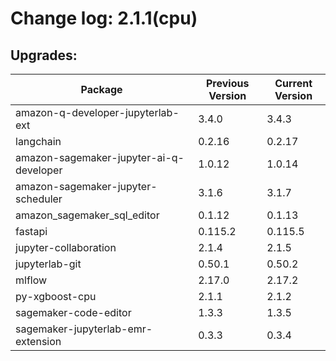 # Change log: 2.1.1(cpu)

## Upgrades: 

Package | Previous Version | Current Version
---|---|---
amazon-q-developer-jupyterlab-ext|3.4.0|3.4.3
langchain|0.2.16|0.2.17
amazon-sagemaker-jupyter-ai-q-developer|1.0.12|1.0.14
amazon-sagemaker-jupyter-scheduler|3.1.6|3.1.7
amazon_sagemaker_sql_editor|0.1.12|0.1.13
fastapi|0.115.2|0.115.5
jupyter-collaboration|2.1.4|2.1.5
jupyterlab-git|0.50.1|0.50.2
mlflow|2.17.0|2.17.2
py-xgboost-cpu|2.1.1|2.1.2
sagemaker-code-editor|1.3.3|1.3.5
sagemaker-jupyterlab-emr-extension|0.3.3|0.3.4
